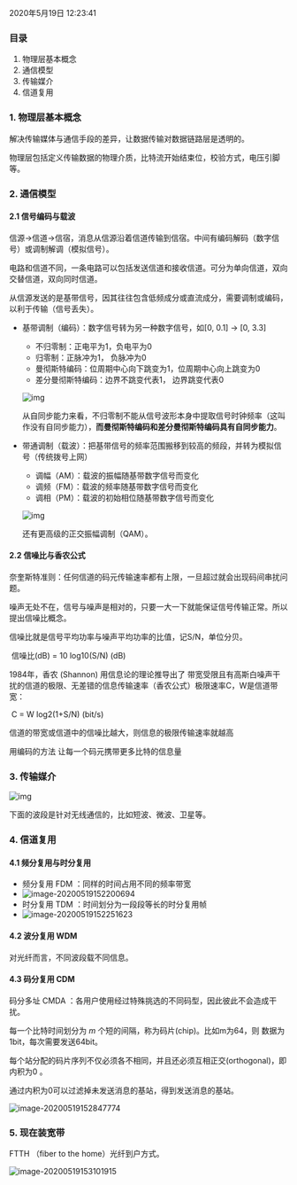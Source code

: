 2020年5月19日 12:23:41

### 目录

1. 物理层基本概念
2. 通信模型
3. 传输媒介
4. 信道复用

### 1. 物理层基本概念

解决传输媒体与通信手段的差异，让数据传输对数据链路层是透明的。

物理层包括定义传输数据的物理介质，比特流开始结束位，校验方式，电压引脚等。

### 2. 通信模型

#### 2.1 信号编码与载波

信源→信道→信宿，消息从信源沿着信道传输到信宿。中间有编码解码（数字信号）或调制解调（模拟信号）。

电路和信道不同，一条电路可以包括发送信道和接收信道。可分为单向信道，双向交替信道，双向同时信道。

从信源发送的是基带信号，因其往往包含低频成分或直流成分，需要调制或编码，以利于传输（信号丢失）。

- 基带调制（编码）：数字信号转为另一种数字信号，如[0, 0.1] -> [0, 3.3]

  - 不归零制：正电平为1，负电平为0
  - 归零制：正脉冲为1， 负脉冲为0
  - 曼彻斯特编码：位周期中心向下跳变为1，位周期中心向上跳变为0
  - 差分曼彻斯特编码：边界不跳变代表1， 边界跳变代表0

  ![img](C:\code\github\java-interview\img\internet-6.png)

  从自同步能力来看，不归零制不能从信号波形本身中提取信号时钟频率（这叫作没有自同步能力），**而曼彻斯特编码和差分曼彻斯特编码具有自同步能力**。

- 带通调制（载波）：把基带信号的频率范围搬移到较高的频段，并转为模拟信号（传统拨号上网）

  - 调幅（AM）：载波的振幅随基带数字信号而变化
  - 调频（FM）：载波的频率随基带数字信号而变化
  - 调相（PM）：载波的初始相位随基带数字信号而变化

  ![img](C:\code\github\java-interview\img\internet-7.png)

  还有更高级的正交振幅调制（QAM）。

#### 2.2 信噪比与香农公式

奈奎斯特准则：任何信道的码元传输速率都有上限，一旦超过就会出现码间串扰问题。

噪声无处不在，信号与噪声是相对的，只要一大一下就能保证信号传输正常。所以提出信噪比概念。

信噪比就是信号平均功率与噪声平均功率的比值，记S/N，单位分贝。

​								信噪比(dB) = 10 log10(S/N)   (dB)

1984年，香农 (Shannon) 用信息论的理论推导出了 带宽受限且有高斯白噪声干扰的信道的极限、无差错的信息传输速率（香农公式）极限速率C，W是信道带宽：

​								C = W log2(1+S/N)   (bit/s)

信道的带宽或信道中的信噪比越大，则信息的极限传输速率就越高

用编码的方法 让每一个码元携带更多比特的信息量

### 3. 传输媒介

![img](C:\code\github\java-interview\img\internet-8.png)

下面的波段是针对无线通信的，比如短波、微波、卫星等。

### 4. 信道复用

#### 4.1 频分复用与时分复用

- 频分复用 FDM ：同样的时间占用不同的频率带宽
- ![image-20200519152200694](C:\code\github\java-interview\img\internet-9.png)
- 时分复用 TDM ：时间划分为一段段等长的时分复用帧
- ![image-20200519152251623](C:\code\github\java-interview\img\internet-10.png)

#### 4.2 波分复用 WDM

对光纤而言，不同波段载不同信息。

#### 4.3 码分复用 CDM

码分多址 CMDA ：各用户使用经过特殊挑选的不同码型，因此彼此不会造成干扰。

每一个比特时间划分为 *m* 个短的间隔，称为码片(chip)。比如m为64，则 数据为1bit，每次需要发送64bit。

每个站分配的码片序列不仅必须各不相同，并且还必须互相正交(orthogonal)，即内积为0 。

通过内积为0可以过滤掉未发送消息的基站，得到发送消息的基站。

![image-20200519152847774](C:\code\github\java-interview\img\internet-11.png)

### 5. 现在装宽带

FTTH （fiber to the home）光纤到户方式。

![image-20200519153101915](C:\code\github\java-interview\img\internet-12.png)

